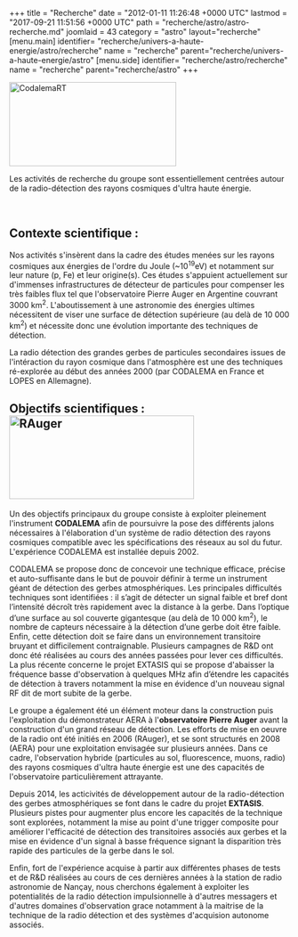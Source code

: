 +++
title = "Recherche"
date = "2012-01-11 11:26:48 +0000 UTC"
lastmod = "2017-09-21 11:51:56 +0000 UTC"
path = "recherche/astro/astro-recherche.md"
joomlaid = 43
category = "astro"
layout="recherche"
[menu.main]
  identifier= "recherche/univers-a-haute-energie/astro/recherche"
  name = "recherche"
  parent="recherche/univers-a-haute-energie/astro"
[menu.side]
  identifier= "recherche/astro/recherche"
  name = "recherche"
  parent="recherche/astro"
+++
<p><img src="images/Recherche/Astro/CodalemaRT.png" alt="CodalemaRT" width="300" height="151"/></p>
<p>Les activités de recherche du groupe sont essentiellement centrées autour de la radio-détection des rayons cosmiques d'ultra haute énergie.</p>
<p> </p>
<h2>Contexte scientifique :</h2>
<p>Nos activités s'insèrent dans la cadre des études menées sur les rayons cosmiques aux énergies de l'ordre du Joule (~10<sup>19</sup>eV) et notamment sur leur nature (p, Fe) et leur origine(s). Ces études s'appuient actuellement sur d'immenses infrastructures de détecteur de particules pour compenser les très faibles flux tel que l'observatoire Pierre Auger en Argentine couvrant 3000 km<sup>2</sup>. L'aboutissement à une astronomie des énergies ultimes nécessitent de viser une surface de détection supérieure (au delà de 10 000 km<sup>2</sup>) et nécessite donc une évolution importante des techniques de détection.</p>
<p>La radio détection des grandes gerbes de particules secondaires issues de l'intéraction du rayon cosmique dans l'atmosphère est une des techniques ré-explorée au début des années 2000 (par CODALEMA en France et LOPES en Allemagne). </p>
<h2>Objectifs scientifiques :<img src="images/Recherche/Astro/RAuger.JPG" alt="RAuger" width="332" height="150"/></h2>
<p>Un des objectifs principaux du groupe consiste à exploiter pleinement l'instrument <strong>CODALEMA</strong> afin de poursuivre la pose des différents jalons nécessaires à l'élaboration d'un système de radio détection des rayons cosmiques compatible avec les spécifications des réseaux au sol du futur. L'expérience CODALEMA est installée depuis 2002.</p>
<p>CODALEMA se propose donc de concevoir une technique efficace, précise et auto-suffisante dans le but de pouvoir définir à terme un instrument géant de détection des gerbes atmosphériques. Les principales difficultés techniques sont identifiées : il s’agit de détecter un signal faible et bref dont l’intensité décroît très rapidement avec la distance à la gerbe. Dans l’optique d’une surface au sol couverte gigantesque (au delà de 10 000 km<sup>2</sup>), le nombre de capteurs nécessaire à la détection d’une gerbe doit être faible. Enfin, cette détection doit se faire dans un environnement transitoire bruyant et difficilement contraignable. Plusieurs campagnes de R&amp;D ont donc été réalisées au cours des années passées pour lever ces difficultés. La plus récente concerne le projet EXTASIS qui se propose d'abaisser la fréquence basse d'observation à quelques MHz afin d’étendre les capacités de détection à travers notamment la mise en évidence d'un nouveau signal RF dit de mort subite de la gerbe.</p>
<p>Le groupe a également été un élément moteur dans la construction puis l'exploitation du démonstrateur AERA à l'<strong>observatoire Pierre Auger</strong> avant la construction d'un grand réseau de détection. Les efforts de mise en oeuvre de la radio ont été initiés en 2006 (RAuger), et se sont structurés en 2008 (AERA) pour une exploitation envisagée sur plusieurs années. Dans ce cadre, l'observation hybride (particules au sol, fluorescence, muons, radio) des rayons cosmiques d'ultra haute énergie est une des capacités de l'observatoire particulièrement attrayante.</p>
<p>Depuis 2014, les acticivités de développement autour de la radio-détection des gerbes atmosphériques se font dans le cadre du projet <strong>EXTASIS</strong>. Plusieurs pistes pour augmenter plus encore les capacités de la technique sont explorées, notamment la mise au point d'une trigger composite pour améliorer l'efficacité de détection des transitoires associés aux gerbes et la mise en évidence d'un signal à basse fréquence signant la disparition très rapide des particules de la gerbe dans le sol. </p>
<p>Enfin, fort de l'expérience acquise à partir aux différentes phases de tests et de R&amp;D réalisées au cours de ces dernières années à la station de radio astronomie de Nançay, nous cherchons également à exploiter les potentialités de la radio détection impulsionnelle à d'autres messagers et d'autres domaines d'observation grace notamment à la maitrise de la technique de la radio détection et des systèmes d'acquision autonome associés.</p>